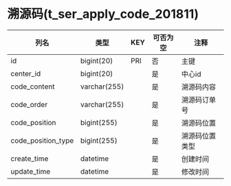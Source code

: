 # 溯源码(t_ser_apply_code_201811)
| 列名   | 类型   | KEY  | 可否为空 | 注释   |
| ---- | ---- | ---- | ---- | ---- |
|id|bigint(20)|PRI|否|主键|
|center_id|bigint(20)||是|中心id|
|code_content|varchar(255)||是|溯源码内容|
|code_order|varchar(255)||是|溯源码订单号|
|code_position|bigint(255)||是|溯源码位置|
|code_position_type|bigint(255)||是|溯源码位置类型|
|create_time|datetime||是|创建时间|
|update_time|datetime||是|修改时间|
